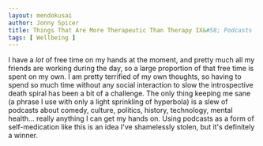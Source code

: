 ```yaml
---
layout: mendokusai
author: Jonny Spicer
title: Things That Are More Therapeutic Than Therapy IX&#58; Podcasts
tags: [ Wellbeing ]
---
```

I have a *lot* of free time on my hands at the moment, and pretty much all my friends are working during the day, so a large proportion of that free time is spent on my own. I am
pretty terrified of my own thoughts, so having to spend so much time without any social interaction to slow the introspective death spiral has been a bit of a challenge. The only
thing keeping me sane (a phrase I use with only a light sprinkling of hyperbola) is a slew of podcasts about comedy, culture, politics, history, technology, mental health... really
anything I can get my hands on. Using podcasts as a form of self-medication like this is an idea I've shamelessly stolen, but it's definitely a winner.
